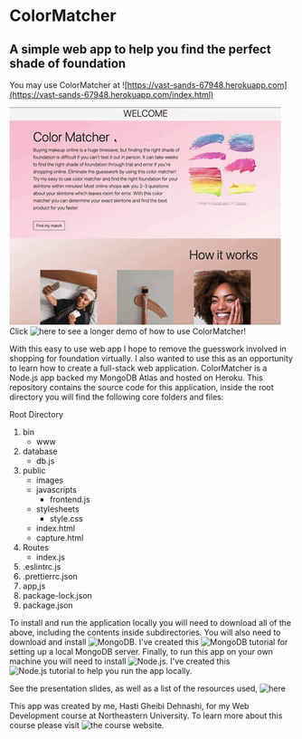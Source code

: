 # ColorMatcher
## A simple web app to help you find the perfect shade of foundation
You may use ColorMatcher at ![https://vast-sands-67948.herokuapp.com](https://vast-sands-67948.herokuapp.com/index.html)

![](LandingPage.gif)
Click ![here]() to see a longer demo of how to use ColorMatcher!

With this easy to use web app I hope to remove the guesswork involved in shopping for foundation virtually. I also wanted to use this as an opportunity to learn how to create a full-stack web application. ColorMatcher is a Node.js app backed my MongoDB Atlas and hosted on Heroku. This repository contains the source code for this application, inside the root directory you will find the following core folders and files:

Root Directory

1. bin
    - www
2.  database
    - db.js
3. public
    - images
    - javascripts
        - frontend.js
    - stylesheets
        - style.css
    - index.html
    - capture.html
4. Routes
    - index.js
5. .eslintrc.js
6. .prettierrc.json
7. app,js
8. package-lock.json
9. package.json

To install and run the application locally you will need to download all of the above, including the contents inside subdirectories. You will also need to download and install ![MongoDB](https://docs.mongodb.com/manual/installation/). I've created this ![MongoDB tutorial](https://docs.google.com/document/d/1nzWnD9vSUSv72Kb-Tg_khQ90ptvDhWftoqAM-JAUudI/edit) for setting up a local MongoDB server. Finally, to run this app on your own machine you will need to install ![Node.js](https://nodejs.org/en/download/). I've created this ![Node.js tutorial](https://docs.google.com/document/d/1_fU-Ka_3ZnCgHPkUwItE9cH5LHI6aUIGCqO10D50_bU/edit) to help you run the app locally.

See the presentation slides, as well as a list of the resources used, ![here](https://docs.google.com/presentation/d/1Tv9ERqGb_XRhBtMxDNRAwd-MD48rsYcuJMZjpkGov_4/edit#slide=id.p)

This  app was created by me, Hasti Gheibi Dehnashi, for my Web Development course at Northeastern University. To learn more about this course please visit ![the course website](https://johnguerra.co/classes/webDevelopment_spring_2021/).
